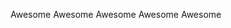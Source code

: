 <midwest-tag size="tiny">Awesome</midwest-tag>
<midwest-tag size="small">Awesome</midwest-tag>
<midwest-tag>Awesome</midwest-tag>
<midwest-tag size="medium">Awesome</midwest-tag>
<midwest-tag size="large">Awesome</midwest-tag>
